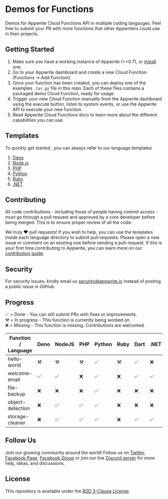 # Demos for Functions

Demos for Appwrite Cloud Functions API in multiple coding langauges. Feel free to submit your PR with more functions that other Appwriters could use in their projects.

## Getting Started

1. Make sure you have a working instance of Appwrite (>=0.7), or [install](https://appwrite.io/docs/installation) one.
2. Go to your Appwrite dashboard and create a new Cloud Function (Functions -> Add Function).
3. Once your function has been created, you can deploy one of the examples `.tar.gz` file in this repo. Each of these files contains a packaged demo Cloud Function, ready for usage.
4. Trigger your new Cloud Function manually from the Appwrite dashboard using the execute button, listen to system events, or use the Appwrite API to execute your new function.
5. Read Appwrite Cloud Functions docs to learn more about the different capabilities you can use.

## Templates 
To quickly get started , you can always refer to our language templates

1. [Deno](deno/template/README.md)
2. [Node.js](nodejs/template/README.md) 
3. [PHP](php/template/README.md)
4. [Python](python/template/README.md) 
5. [Ruby](ruby/template/README.md)
6. [.NET](dotnet//template/README.md)

## Contributing

All code contributions - including those of people having commit access - must go through a pull request and approved by a core developer before being merged. This is to ensure proper review of all the code.

We truly ❤️ pull requests! If you wish to help, you can use the templates inside each language directory to submit pull-requests. Please open a new issue or comment on an existing one before sending a pull-request. If this is your first time contributing to Appwrite, you can learn more on our [contribution guide](https://github.com/appwrite/appwrite/blob/master/CONTRIBUTING.md).

## Security

For security issues, kindly email us [security@appwrite.io](mailto:security@appwrite.io) instead of posting a public issue in GitHub.

## Progress
✅ = Done - You can still submit PRs with fixes or improvements.  
⚒  = In progress - This function is currently being worked on.  
❌ =  Missing - This function is missing. Contributions are welcomed.

| Function / Language  | Deno    | NodeJS   | PHP     | Python  | Ruby   | Dart | .NET    | Java | Kotlin |
| -------------        | --------| ---------| --------|-------- |------- |------|---------|------|--------|
|hello-world           | ⚒       | ⚒        | ⚒       | ✅      | ⚒      |  ✅  | ❌      |✅    |✅      |
|welcome-email         | ✅      | ✅       | ❌      | ✅      | ❌     |  ✅  | ✅      |✅    |✅      |
|file-backup           | ❌      | ❌       | ❌      | ✅      | ❌     |  ❌  | ❌      |❌    |❌      |
|object-detection      | ❌      | ✅       | ✅      | ✅      | ❌     |  ❌  | ❌      |❌    |❌      |
|storage-cleaner       | ❌      | ✅       | ✅      | ✅      | ❌     |  ✅  | ✅      |❌    |✅      |


## Follow Us

Join our growing community around the world! Follow us on [Twitter](https://twitter.com/appwrite_io), [Facebook Page](https://www.facebook.com/appwrite.io), [Facebook Group](https://www.facebook.com/groups/appwrite.developers/) or join our live [Discord server](https://discord.gg/GSeTUeA) for more help, ideas, and discussions.

## License

This repository is available under the [BSD 3-Clause License](./LICENSE).
